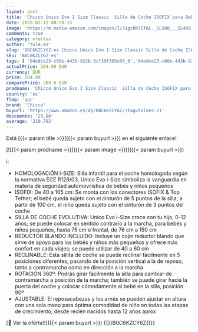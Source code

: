 ```yaml
---
layout: post
title: 'Chicco Unico Evo I Size Classic  Silla de Coche ISOFIX para Bebés y Niños de 40 a 150 cm  Grupo 0123 desde Recién Nacido hasta 12 Años  Giratoria 360º  Reductor  Ajustable y Protección Lateral  Negra'
date: 2025-02-12 08:58:15
image: 'https://m.media-amazon.com/images/I/31gc0h7SfAL._SL500_._SL400_.jpg'
comments: true
category: ofertas
author: 'tole.es'
slug: 'B0C6KZCY6Z-es Chicco Unico Evo I Size Classic Silla de Coche ISOFIX para...'
sku: 'B0C6KZCY6Z-es'
tags: [ '04edce23-c00e-443b-922b-3cf39f365e93_0','04edce23-c00e-443b-922b-3cf39f365e93_1101','04edce23-c00e-443b-922b-3cf39f365e93_1401','04edce23-c00e-443b-922b-3cf39f365e93_1601','04edce23-c00e-443b-922b-3cf39f365e93_2001','04edce23-c00e-443b-922b-3cf39f365e93_501','04edce23-c00e-443b-922b-3cf39f365e93_7701','04edce23-c00e-443b-922b-3cf39f365e93_8701','AllCarSeats','Arborist Merchandising Root','Bebé','Chicco | Viaje','Self Service','Sillas de coche','Sillas de coche y accesorios','Sillas de coche, cochecitos y accesorios','Special Features Stores','Todas las sillas de coche','Travel','Travel_Chicco','bebés','chicco','coche','de','i-Size','isofix','nacido','recién','silla','🇪🇸', ]
actualPrice: 204.99 EUR
currency: EUR
price: 204.99
comparePrice: 269.0 EUR
prodname: 'Chicco Unico Evo I Size Classic  Silla de Coche ISOFIX para Bebés y Niños de 40 a 150 cm  Grupo 0123 desde Recién Nacido hasta 12 Años  Giratoria 360º  Reductor  Ajustable y Protección Lateral  Negra'
country: 'es'
flag: '🇪🇸'
brand: 'Chicco'
buyurl: 'https://www.amazon.es/dp/B0C6KZCY6Z/?tag=tolees-21'
descuento: '23.80'
average: '219.792'
---
```


Está [{{< param title >}}]({{< param buyurl >}}) en el siguiente enlace!

[![{{< param prodname >}}]({{< param image >}})]({{< param buyurl >}})

ℹ️:

- HOMOLOGACiÓN I-SIZE: Silla infantil para el coche homologada según la normativa ECE R129/03, Unico Evo i-Size simboliza la vanguardia en materia de seguridad automovilística de bebés y niños pequeños
- ISOFIX: De 40 a 105 cm: Se monta con los conectores ISOFIX & Top Tether; el bebé queda sujeto con el cinturón de 5 puntos de la silla; a partir de 100 cm, el niño queda sujeto con el cinturón de 3 puntos del coche
- SILLA DE COCHE EVOLUTIVA: Unico Evo i-Size crece con tu hijo, 0-12 años; se puede colocar en sentido contrario a la marcha, para bebés y niños pequeños, hasta 75 cm o frontal, de 76 cm a 150 cm
- REDUCTOR BLANDO INCLUIDO: Incluye un cojín reductor blando que sirve de apoyo para los bebés y niños más pequeños y ofrece más confort en cada viajes; se puede utilizar de 40 a 60 cm
- RECLINABLE: Esta sillita de coche se puede reclinar fácilmente en 5 posiciones diferentes, pasando de la posición vertical a la de reposo, tanto a contramarcha como en dirección a la marcha
- ROTACIÓN 360º: Podrás girar fácilmente la silla para cambiar de contramarcha a posición de la marcha; también se puede girar hacia la puerta del coche y colocar cómodamente al bebé en la silla, posición 90º
- AJUSTABLE: El reposacabezas y los arnés se pueden ajustar en altura con una sola mano para óptima comodidad de niño en todas las etapas de crecimiento, desde recién nacidos hasta 12 años aprox

[🛒 Ver la oferta!!]({{< param buyurl >}})
{{<world>}}B0C6KZCY6Z{{</world>}}
